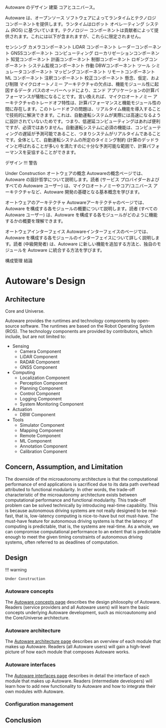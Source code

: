 Autoware のデザイン
建築
コアとユニバース。

Autoware は、オープンソース ソフトウェアによってランタイムとテクノロジ コンポーネントを提供します。ランタイムはロボット オペレーティング システム (ROS) に基づいています。テクノロジー コンポーネントは貢献者によって提供されます。これには以下が含まれますが、これらに限定されません。

センシング
カメラコンポーネント
LiDAR コンポーネント
レーダーコンポーネント
GNSSコンポーネント
コンピューティング
ローカリゼーションコンポーネント
知覚コンポーネント
計画コンポーネント
制御コンポーネント
ロギングコンポーネント
システム監視コンポーネント
作動
DBWコンポーネント
ツール
シミュレータコンポーネント
マッピングコンポーネント
リモートコンポーネント
ML コンポーネント
注釈コンポーネント
校正コンポーネント
懸念、仮定、および制限
マイクロオートノミー アーキテクチャの欠点は、機能モジュール性に起因するデータ パスのオーバーヘッドにより、エンド アプリケーションの計算パフォーマンスが犠牲になることです。言い換えれば、マイクロオートノミー アーキテクチャのトレードオフ特性は、計算パフォーマンスと機能モジュール性の間に存在します。このトレードオフの問題は、リアルタイム機能を導入することで技術的に解決できます。これは、自動運転システムが実際には高速になるように設計されていないためです。つまり、低遅延コンピューティングはあれば便利ですが、必須ではありません。自動運転システムに必須の機能は、コンピューティングの遅延が予測可能であること、つまりシステムがリアルタイムであることです。全体として、自動運転システムの所定のタイミング制約 (計算のデッドラインと呼ばれることが多い) を満たすのに十分な予測可能な範囲で、計算パフォーマンスを妥協することができます。

デザイン
!!! 警告

Under Construction
オートウェアの概念
Autowareの概念ページでは、 Autoware の設計哲学について説明します。読者 (サービス プロバイダーおよびすべての Autoware ユーザー) は、マイクロオートノミーやコア/ユニバース アーキテクチャなど、Autoware 開発の基礎となる基本概念を学びます。

オートウェアのアーキテクチャ
Autowareアーキテクチャのページでは、 Autoware を構成する各モジュールの概要について説明します。読者 (すべての Autoware ユーザー) は、Autoware を構成する各モジュールがどのように機能するかの概要を理解できます。

オートウェアインターフェイス
Autowareインターフェイスのページでは、 Autoware を構成する各モジュールのインターフェイスについて詳しく説明します。読者 (中級開発者) は、Autoware に新しい機能を追加する方法と、独自のモジュールを Autoware に統合する方法を学びます。

構成管理
結論
# Autoware's Design

## Architecture

Core and Universe.

Autoware provides the runtimes and technology components by open-source software. The runtimes are based on the Robot Operating System (ROS). The technology components are provided by contributors, which include, but are not limited to:

- Sensing
  - Camera Component
  - LiDAR Component
  - RADAR Component
  - GNSS Component
- Computing
  - Localization Component
  - Perception Component
  - Planning Component
  - Control Component
  - Logging Component
  - System Monitoring Component
- Actuation
  - DBW Component
- Tools
  - Simulator Component
  - Mapping Component
  - Remote Component
  - ML Component
  - Annotation Component
  - Calibration Component

## Concern, Assumption, and Limitation

The downside of the microautonomy architecture is that the computational performance of end applications is sacrificed due to its data path overhead attributed to functional modularity. In other words, the trade-off characteristic of the microautonomy architecture exists between computational performance and functional modularity. This trade-off problem can be solved technically by introducing real-time capability. This is because autonomous driving systems are not really designed to be real-fast, that is, low-latency computing is nice-to-have but not must-have. The must-have feature for autonomous driving systems is that the latency of computing is predictable, that is, the systems are real-time. As a whole, we can compromise computational performance to an extent that is predictable enough to meet the given timing constraints of autonomous driving systems, often referred to as deadlines of computation.

## Design

!!! warning

    Under Construction

### Autoware concepts

The [Autoware concepts page](autoware-concepts/index.md) describes the design philosophy of Autoware. Readers (service providers and all Autoware users) will learn the basic concepts underlying Autoware development, such as microautonomy and the Core/Universe architecture.

### Autoware architecture

The [Autoware architecture page](autoware-architecture/index.md) describes an overview of each module that makes up Autoware. Readers (all Autoware users) will gain a high-level picture of how each module that composes Autoware works.

### Autoware interfaces

The [Autoware interfaces page](autoware-interfaces/index.md) describes in detail the interface of each module that makes up Autoware. Readers (intermediate developers) will learn how to add new functionality to Autoware and how to integrate their own modules with Autoware.

### Configuration management

## Conclusion
